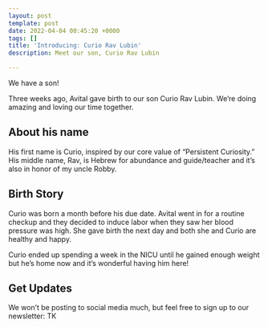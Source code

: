 ```yaml
---
layout: post
template: post
date: 2022-04-04 00:45:20 +0000
tags: []
title: 'Introducing: Curio Rav Lubin'
description: Meet our son, Curio Rav Lubin

---
```

We have a son!

Three weeks ago, Avital gave birth to our son Curio Rav Lubin. We’re doing amazing and loving our time together.

## About his name

His first name is Curio, inspired by our core value of “Persistent Curiosity.” His middle name, Rav, is Hebrew for abundance and guide/teacher and it’s also in honor of my uncle Robby.

## Birth Story

Curio was born a month before his due date. Avital went in for a routine checkup and they decided to induce labor when they saw her blood pressure was high. She gave birth the next day and both she and Curio are healthy and happy.

Curio ended up spending a week in the NICU until he gained enough weight but he’s home now and it’s wonderful having him here!

## Get Updates

We won’t be posting to social media much, but feel free to sign up to our newsletter: TK